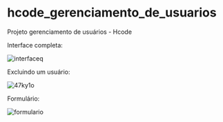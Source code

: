 # hcode_gerenciamento_de_usuarios
Projeto gerenciamento de usuários - Hcode


Interface completa:

![interfaceq](https://user-images.githubusercontent.com/66530386/86874519-e8c49680-c0b6-11ea-8541-66d67404de6e.jpg)

Excluindo um usuário: 

![47ky1o](https://user-images.githubusercontent.com/66530386/86873384-8f5b6800-c0b4-11ea-8d60-ea5ecc441e02.gif)

Formulário: 

![formulario](https://user-images.githubusercontent.com/66530386/86873897-b23a4c00-c0b5-11ea-8e38-59ab5a0b3536.jpg)


